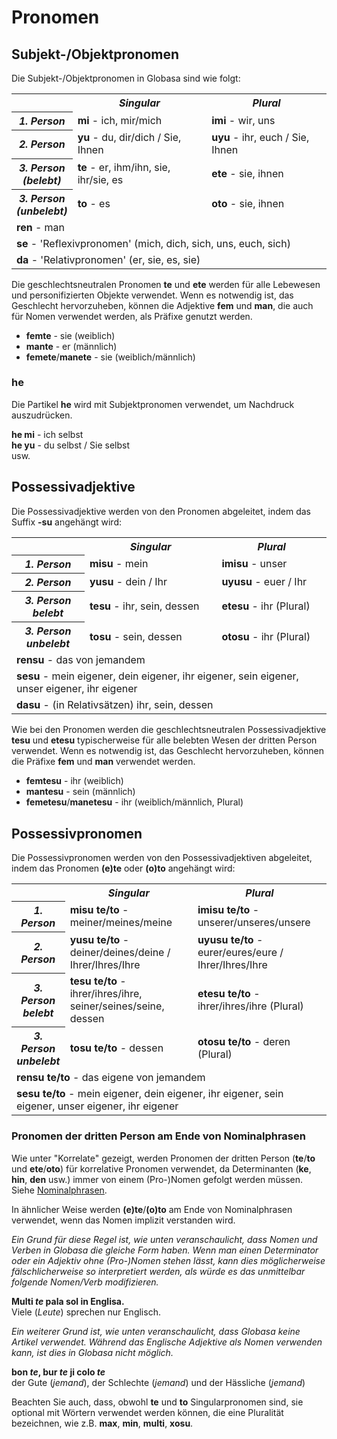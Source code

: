 <h1>Pronomen</h1>
<p>
</p>
<h2>Subjekt-/Objektpronomen</h2>
<p>Die Subjekt-/Objektpronomen in Globasa sind wie folgt:</p>
<table style="width:100%">
	<tbody>
		<tr>
			<td></td>
			<th><b><i>Singular</i></b></th>
			<th><b><i>Plural</i></b></th>
		</tr>
		<tr>
			<th><b><i>1. Person</i></b></th>
			<td><b>mi</b> - ich, mir/mich</td>
			<td><b>imi</b> - wir, uns</td>
		</tr>
		<tr>
			<th><b><i>2. Person</i></b></th>
			<td><b>yu</b> - du, dir/dich / Sie, Ihnen</td>
			<td><b>uyu</b> - ihr, euch / Sie, Ihnen</td>
		</tr>
		<tr>
			<th><b><i>3. Person<br />(belebt)</i></b></th>
			<td><b>te</b> - er, ihm/ihn, sie, ihr/sie, es</td>
			<td><b>ete</b> - sie, ihnen</td>
		</tr>
		<tr>
			<th><b><i>3. Person<br />(unbelebt)</i></b></th>
			<td><b>to</b> - es</td>
			<td><b>oto</b> - sie, ihnen</td>
		</tr>
		<tr>
			<td colspan="3"><b>ren</b> - man</td>
		</tr>
		<tr>
			<td colspan="3"><b>se</b> - 'Reflexivpronomen' (mich, dich, sich, uns, euch, sich) </td>
		</tr>
		<tr>
			<td colspan="3"><b>da</b> - 'Relativpronomen' (er, sie, es, sie)</td>
		</tr>
	</tbody>
</table>
<p>Die geschlechtsneutralen Pronomen <strong>te</strong> und <strong>ete</strong> werden für alle Lebewesen und
	personifizierten Objekte verwendet. Wenn es notwendig ist, das Geschlecht hervorzuheben, können die Adjektive
	<strong>fem</strong> und <strong>man</strong>, die auch für Nomen verwendet werden, als Präfixe genutzt werden.</p>
<ul>
	<li><strong>femte</strong> - sie (weiblich)</li>
	<li><strong>mante</strong> - er (männlich)</li>
	<li><strong>femete</strong>/<strong>manete</strong> - sie (weiblich/männlich)</li>
</ul>
<h3>he</h3>
<p>Die Partikel <strong>he</strong> wird mit Subjektpronomen verwendet, um Nachdruck auszudrücken.</p>
<p><strong>he mi</strong> - ich selbst<br />
	<strong>he yu</strong> - du selbst / Sie selbst<br /> usw.
</p>
<h2>Possessivadjektive <span id="suyali_sifalexi"></span></h2>
<p>Die Possessivadjektive werden von den Pronomen abgeleitet, indem das Suffix <strong>-su</strong> angehängt wird:</p>
<table style="width:100%">
	<tbody>
		<tr>
			<td></td>
			<th><b><i>Singular</i></b></th>
			<th><b><i>Plural</i></b></th>
		</tr>
		<tr>
			<th><b><i>1. Person</i></b></th>
			<td><b>misu</b> - mein</td>
			<td><b>imisu</b> - unser</td>
		</tr>
		<tr>
			<th><b><i>2. Person</i></b></th>
			<td><b>yusu</b> - dein / Ihr</td>
			<td><b>uyusu</b> - euer / Ihr</td>
		</tr>
		<tr>
			<th><b><i>3. Person<br />belebt</i></b></th>
			<td><b>tesu</b> - ihr, sein, dessen</td>
			<td><b>etesu</b> - ihr (Plural)</td>
		</tr>
		<tr>
			<th><b><i>3. Person<br />unbelebt</i></b></th>
			<td><b>tosu</b> - sein, dessen</td>
			<td><b>otosu</b> - ihr (Plural)</td>
		</tr>
		<tr>
			<td colspan="3"><b>rensu</b> - das von jemandem</td>
		</tr>
		<tr>
			<td colspan="3"><b>sesu</b> - mein eigener, dein eigener, ihr eigener, sein eigener, unser eigener, ihr
				eigener </td>
		</tr>
		<tr>
			<td colspan="3"><b>dasu</b> - (in Relativsätzen) ihr, sein, dessen</td>
		</tr>
	</tbody>
</table>
<p>Wie bei den Pronomen werden die geschlechtsneutralen Possessivadjektive <strong>tesu</strong> und
	<strong>etesu</strong> typischerweise für alle belebten Wesen der dritten Person verwendet. Wenn es notwendig ist,
	das Geschlecht hervorzuheben, können die Präfixe <strong>fem</strong> und <strong>man</strong> verwendet werden.</p>
<ul>
	<li><strong>femtesu</strong> - ihr (weiblich)</li>
	<li><strong>mantesu</strong> - sein (männlich)</li>
	<li><strong>femetesu</strong>/<strong>manetesu</strong> - ihr (weiblich/männlich, Plural)</li>
</ul>
<h2>Possessivpronomen</h2>
<p>Die Possessivpronomen werden von den Possessivadjektiven abgeleitet, indem das Pronomen <strong>(e)te</strong> oder
	<strong>(o)to</strong> angehängt wird:</p>
<table style="width:100%">
	<tbody>
		<tr>
			<td></td>
			<th><b><i>Singular</i></b></th>
			<th><b><i>Plural</i></b></th>
		</tr>
		<tr>
			<th><b><i>1. Person</i></b></th>
			<td><b>misu te/to</b> - meiner/meines/meine</td>
			<td><b>imisu te/to</b> - unserer/unseres/unsere</td>
		</tr>
		<tr>
			<th><b><i>2. Person</i></b></th>
			<td><b>yusu te/to</b> - deiner/deines/deine / Ihrer/Ihres/Ihre</td>
			<td><b>uyusu te/to</b> - eurer/eures/eure / Ihrer/Ihres/Ihre</td>
		</tr>
		<tr>
			<th><b><i>3. Person<br />belebt</i></b></th>
			<td><b>tesu te/to</b> - ihrer/ihres/ihre, seiner/seines/seine, dessen</td>
			<td><b>etesu te/to</b> - ihrer/ihres/ihre (Plural)</td>
		</tr>
		<tr>
			<th><b><i>3. Person<br />unbelebt</i></b></th>
			<td><b>tosu te/to</b> - dessen</td>
			<td><b>otosu te/to</b> - deren (Plural)</td>
		</tr>
		<tr>
			<td colspan="3"><b>rensu te/to</b> - das eigene von jemandem</td>
		</tr>
		<tr>
			<td colspan="3"><b>sesu te/to</b> - mein eigener, dein eigener, ihr eigener, sein eigener, unser eigener,
				ihr eigener </td>
		</tr>
	</tbody>
</table>
<h3>Pronomen der dritten Person am Ende von Nominalphrasen</h3>
<p>Wie unter "Korrelate" gezeigt, werden Pronomen der dritten Person (<strong>te</strong>/<strong>to</strong> und
	<strong>ete</strong>/<strong>oto</strong>) für korrelative Pronomen verwendet, da Determinanten
	(<strong>ke</strong>, <strong>hin</strong>, <strong>den</strong> usw.) immer von einem (Pro-)Nomen gefolgt werden
	müssen. Siehe <a href="./jumlemonli-estrutur.html#pornamelexi_in_namelexili_jumlemon">Nominalphrasen</a>.</p>
<p>In ähnlicher Weise werden <strong>(e)te</strong>/<strong>(o)to</strong> am Ende von Nominalphrasen verwendet, wenn
	das Nomen implizit verstanden wird. </p>
<p><em>Ein Grund für diese Regel ist, wie unten veranschaulicht, dass Nomen und Verben in Globasa die gleiche Form
		haben. Wenn man einen Determinator oder ein Adjektiv ohne (Pro-)Nomen stehen lässt, kann dies möglicherweise
		fälschlicherweise so interpretiert werden, als würde es das unmittelbar folgende Nomen/Verb modifizieren.</em>
</p>
<p><strong>Multi <em>te</em> pala sol in Englisa.</strong><br /> Viele (<em>Leute</em>) sprechen nur Englisch.</p>
<p><em>Ein weiterer Grund ist, wie unten veranschaulicht, dass Globasa keine Artikel verwendet. Während das Englische
		Adjektive als Nomen verwenden kann, ist dies in Globasa nicht möglich.</em></p>
<p><strong>bon <em>te</em>, bur <em>te</em> ji colo <em>te</em></strong><br /> der Gute (<em>jemand</em>), der Schlechte
	(<em>jemand</em>) und der Hässliche (<em>jemand</em>)</p>
<p>Beachten Sie auch, dass, obwohl <strong>te</strong> und <strong>to</strong> Singularpronomen sind, sie optional mit
	Wörtern verwendet werden können, die eine Pluralität bezeichnen, wie z.B. <strong>max</strong>,
	<strong>min</strong>, <strong>multi</strong>, <strong>xosu</strong>. </p>
<p></p>
